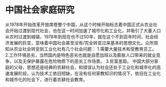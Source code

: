 # 中国社会家庭研究
从1978年开始改革开放席卷整个中国，从这个时候开始标志着中国正式从农业社会开始过渡到现代社会，也在这一时间加速了城市化和工业化，并吸引了大量人口从农村过渡到城镇，1978年到现在也不过50年，就在这个不到百年时间，社会经济发展的巨变，意味着中国社会甚至没有/完全转变过来基本的思想文化。众所周知从农业社会转变到工业化社有几个社会问题：
1.需要大量技术和受教育员工。
2.工作环境恶劣，当然国内是特色恶劣也就是自愿加班以及膨胀人口带来的就业竞争，以及无保护暴露在危险物质下的恶劣工作场景。
3.贫富差距。
中国大部分家庭的父母，思想还是经典的农耕社会，和错误认为社会还处于工业化和城市化的高速发展阶段，认为技术工依旧短缺，在没有任何家教知识的情况下，依旧在工业化和城市化的社会下，进行着农耕社会教育。
